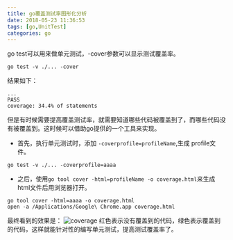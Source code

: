 ```yaml
---
title: go覆盖测试率图形化分析
date: 2018-05-23 11:36:53
tags: [go,UnitTest]
categories: go
---
```


go test可以用来做单元测试，-cover参数可以显示测试覆盖率。
```
go test -v ./... -cover
```
结果如下：
```
...
PASS
coverage: 34.4% of statements
```
但是有时候需要提高覆盖测试率，就需要知道哪些代码被覆盖到了，而哪些代码没有被覆盖到。这时候可以借助go提供的一个工具来实现。

<!--more-->

- 首先，执行单元测试时，添加 `-coverprofile=profileName`,生成 profile文件。

```
go test -v ./... -coverprofile=aaaa

```
- 之后，使用`go tool cover -html=profileName -o coverage.html`来生成html文件后用浏览器打开。

```
go tool cover -html=aaaa -o coverage.html
open -a /Applications/Google\ Chrome.app coverage.html
```
最终看到的效果是：
![coverage](/images/coverage.png)
红色表示没有覆盖到的代码，绿色表示覆盖到的代码，这样就能针对性的编写单元测试，提高测试覆盖率了。

